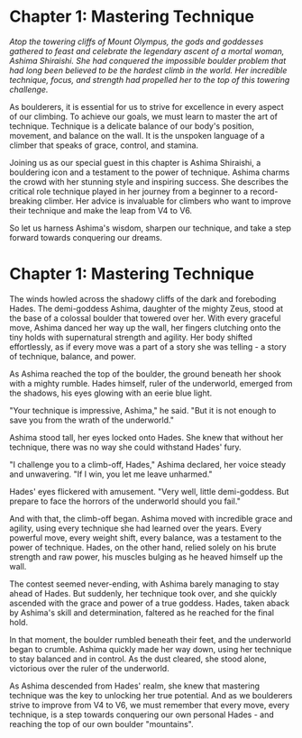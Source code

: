 # Chapter 1: Mastering Technique

*Atop the towering cliffs of Mount Olympus, the gods and goddesses gathered to feast and celebrate the legendary ascent of a mortal woman, Ashima Shiraishi. She had conquered the impossible boulder problem that had long been believed to be the hardest climb in the world. Her incredible technique, focus, and strength had propelled her to the top of this towering challenge.*

As boulderers, it is essential for us to strive for excellence in every aspect of our climbing. To achieve our goals, we must learn to master the art of technique. Technique is a delicate balance of our body's position, movement, and balance on the wall. It is the unspoken language of a climber that speaks of grace, control, and stamina.

Joining us as our special guest in this chapter is Ashima Shiraishi, a bouldering icon and a testament to the power of technique. Ashima charms the crowd with her stunning style and inspiring success. She describes the critical role technique played in her journey from a beginner to a record-breaking climber. Her advice is invaluable for climbers who want to improve their technique and make the leap from V4 to V6.

So let us harness Ashima's wisdom, sharpen our technique, and take a step forward towards conquering our dreams.
# Chapter 1: Mastering Technique

The winds howled across the shadowy cliffs of the dark and foreboding Hades. The demi-goddess Ashima, daughter of the mighty Zeus, stood at the base of a colossal boulder that towered over her. With every graceful move, Ashima danced her way up the wall, her fingers clutching onto the tiny holds with supernatural strength and agility. Her body shifted effortlessly, as if every move was a part of a story she was telling - a story of technique, balance, and power.

As Ashima reached the top of the boulder, the ground beneath her shook with a mighty rumble. Hades himself, ruler of the underworld, emerged from the shadows, his eyes glowing with an eerie blue light.

"Your technique is impressive, Ashima," he said. "But it is not enough to save you from the wrath of the underworld."

Ashima stood tall, her eyes locked onto Hades. She knew that without her technique, there was no way she could withstand Hades' fury.

"I challenge you to a climb-off, Hades," Ashima declared, her voice steady and unwavering. "If I win, you let me leave unharmed."

Hades' eyes flickered with amusement. "Very well, little demi-goddess. But prepare to face the horrors of the underworld should you fail."

And with that, the climb-off began. Ashima moved with incredible grace and agility, using every technique she had learned over the years. Every powerful move, every weight shift, every balance, was a testament to the power of technique. Hades, on the other hand, relied solely on his brute strength and raw power, his muscles bulging as he heaved himself up the wall.

The contest seemed never-ending, with Ashima barely managing to stay ahead of Hades. But suddenly, her technique took over, and she quickly ascended with the grace and power of a true goddess. Hades, taken aback by Ashima's skill and determination, faltered as he reached for the final hold.

In that moment, the boulder rumbled beneath their feet, and the underworld began to crumble. Ashima quickly made her way down, using her technique to stay balanced and in control. As the dust cleared, she stood alone, victorious over the ruler of the underworld.

As Ashima descended from Hades' realm, she knew that mastering technique was the key to unlocking her true potential. And as we boulderers strive to improve from V4 to V6, we must remember that every move, every technique, is a step towards conquering our own personal Hades - and reaching the top of our own boulder "mountains".